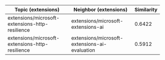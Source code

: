 | Topic (extensions) | Neighbor (extensions) | Similarity |
|-------------|-------------------|------------|
| extensions/microsoft-extensions-http-resilience | extensions/microsoft-extensions-ai | 0.6422 |
| extensions/microsoft-extensions-http-resilience | extensions/microsoft-extensions-ai-evaluation | 0.5912 |
